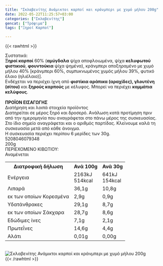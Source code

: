 ```yaml
---
title: "Σκλαβενίτης Ανάμικτοι καρποί και κράνμπερι με χυμό μήλου 200g"
date: 2022-05-22T11:25:57+03:00
categories: ["Σκλαβενίτης"]
gencat: ["Τρόφιμα"]
tags: ["Ξηροί Καρποί"]

---
```

{{< rawhtml >}}

<div class="sload461"><div class="product"><div id="sistatika">Συστατικά:</div><div class="alltext"><b>Ξηροί καρποί</b> 60% (<b>αμύγδαλα</b> ψίχα αποφλοιωμένα, ψίχα <b>κελυφωτού φιστικιού</b>, <b>φουντούκια</b> ψίχα ψημένα), κράνμπερι αποξηραμένο με χυμό μήλου 40% [κράνμπερι 60%, συμπυκνωμένος χυμός μήλου 39%, φυτικό έλαιο (ηλιέλαιο)].<br>Ενδέχεται να περιέχει ίχνη από <b>φιστίκια αράπικα (αραχίδες), γλουτένη (σίτου)</b> και <b>ξηρούς καρπούς</b> με κέλυφος. Μπορεί να περιέχει <b>κομμάτια κελύφους</b>.<br><br><b>ΠΡΟΪΟΝ ΕΙΣΑΓΩΓΗΣ</b></div><div id="loipa">Διατήρηση και λοιπά στοιχεία προϊόντος</div><div class="alltext">Διατηρείται σε μέρος ξηρό και δροσερό. Aνάλωση κατά προτίμηση πριν από την ημερομηνία που αναγράφεται στο πάνω μέρος της συσκευασίας. Στο ίδιο σημείο αναγράφεται και ο αριθμός παρτίδας. Κλείνουμε καλά τη συσκευασία μετά από κάθε άνοιγμα.<br>Η συσκευασία περιέχει περίπου 6 μερίδες των 30g.</div><div id="barcode"><div id="barimage1"></div><span id="bartext">5208046079348</span></div><div id="varos"><div id="varosimage1"></div><span id="varostext">200g</span></div><div id="kivotio">ΠΕΡΙΕΧΟΜΕΝΟ ΚΙΒΩΤΙΟΥ:<br>Αναμένεται</div><div class="tabout"><table id="diatable"><tbody><tr><th>Διατροφική δήλωση</th><th>Ανά 100g</th><th>Ανά 30g</th></tr><tr><td class="texr2">Ενέργεια</td><td class="texr">2163kJ<br>514kcal</td><td class="texr">641kJ<br>154kcal</td></tr><tr><td class="texr2">Λιπαρά</td><td class="texr">36,1g</td><td class="texr">10,8g</td></tr><tr><td class="gray">εκ των οποίων Κορεσµένα</td><td class="gray2">2,9g</td><td class="gray2">0,9g</td></tr><tr><td class="texr2">Yδατάνθρακες</td><td class="texr">29,1g</td><td class="texr">8,7g</td></tr><tr><td class="gray">εκ των οποίων Σάκχαρα</td><td class="gray2">28,7g</td><td class="gray2">8,6g</td></tr><tr><td class="texr2">Eδώδιμες ίνες</td><td class="texr">7,1g</td><td class="texr">2,1g</td></tr><tr><td class="texr2">Πρωτεΐνες</td><td class="texr">14,6g</td><td class="texr">4,4g</td></tr><tr><td class="texr2">Αλάτι</td><td class="texr">0,01g</td><td class="texr">0,00g</td></tr></tbody></table></div><br><div class="pimg"><img alt="Σκλαβενίτης Ανάμικτοι καρποί και κράνμπερι με χυμό μήλου 200g" title="Σκλαβενίτης Ανάμικτοι καρποί και κράνμπερι με χυμό μήλου 200g" src="/media/images/sklavenitis-anamiktoi-karpoi-kai-kranmperi-me-xymo-mhlou-200g.jpg"></div></div></div>
{{< /rawhtml >}}



